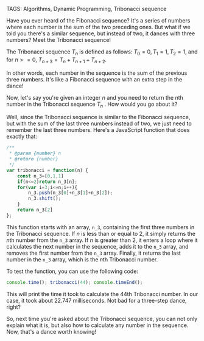 TAGS: Algorithms, Dynamic Programming, Tribonacci sequence

Have you ever heard of the Fibonacci sequence? It's a series of numbers where each number is the sum of the two preceding ones. But what if we told you there's a similar sequence, but instead of two, it dances with three numbers? Meet the Tribonacci sequence!

The Tribonacci sequence  $T_n$ is defined as follows: 
$T_0 = 0, T_1 = 1, T_2 = 1$, and for $n >= 0$, $T_{n+3} = T_n + T_{n+1} + T_{n+2}$.

In other words, each number in the sequence is the sum of the previous three numbers. It's like a Fibonacci sequence with an extra step in the dance!

Now, let's say you're given an integer $n$ and you need to return the $n$th number in the Tribonacci sequence $T_n$ . How would you go about it?

Well, since the Tribonacci sequence is similar to the Fibonacci sequence, but with the sum of the last three numbers instead of two, we just need to remember the last three numbers. Here's a JavaScript function that does exactly that:

```javascript
/**
 * @param {number} n
 * @return {number}
 */
var tribonacci = function(n) {
    const n_3=[0,1,1]
    if(n<=2)return n_3[n];
    for(var i=3;i<=n;i++){
        n_3.push(n_3[0]+n_3[1]+n_3[2]);
        n_3.shift();
    }
    return n_3[2]
};
```

This function starts with an array, `n_3`, containing the first three numbers in the Tribonacci sequence. If $n$ is less than or equal to 2, it simply returns the $n$th number from the `n_3` array. If $n$ is greater than 2, it enters a loop where it calculates the next number in the sequence, adds it to the `n_3` array, and removes the first number from the `n_3` array. Finally, it returns the last number in the `n_3` array, which is the $n$th Tribonacci number.

To test the function, you can use the following code:

```javascript
console.time(); tribonacci(44); console.timeEnd();
```

This will print the time it took to calculate the 44th Tribonacci number. In our case, it took about 22.747 milliseconds. Not bad for a three-step dance, right?

So, next time you're asked about the Tribonacci sequence, you can not only explain what it is, but also how to calculate any number in the sequence. Now, that's a dance worth knowing!